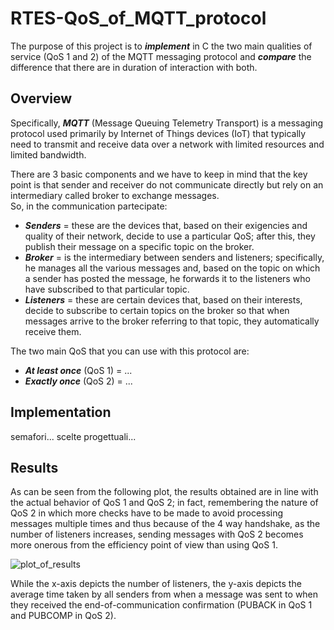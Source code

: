 # RTES-QoS_of_MQTT_protocol
The purpose of this project is to ***implement*** in C the two main qualities of service (QoS 1 and 2) of the MQTT messaging protocol
and ***compare*** the difference that there are in duration of interaction with both.

## Overview
Specifically, ***MQTT*** (Message Queuing Telemetry Transport) is a messaging protocol used primarily by Internet of Things devices (IoT)
that typically need to transmit and receive data over a network with limited resources and limited bandwidth.

There are 3 basic components and we have to keep in mind that the key point is that sender and receiver do not communicate directly
but rely on an intermediary called broker to exchange messages. 
<br>
So, in the communication partecipate:
* ***Senders*** = these are the devices that, based on their exigencies and quality of their network, decide to use a particular QoS; after this, they
  publish their message on a specific topic on the broker. 
* ***Broker*** = is the intermediary between senders and listeners; specifically, he manages all the various messages and, based on the topic on which
  a sender has posted the message, he forwards it to the listeners who have subscribed to that particular topic.
* ***Listeners*** = these are certain devices that, based on their interests, decide to subscribe to certain topics on the broker so that when messages
  arrive to the broker referring to that topic, they automatically receive them.

The two main QoS that you can use with this protocol are:
* ***At least once*** (QoS 1) = ...
* ***Exactly once*** (QoS 2) = ...

## Implementation

semafori...
scelte progettuali...

## Results
As can be seen from the following plot, the results obtained are in line with the actual behavior of QoS 1 and QoS 2; in fact, remembering
the nature of QoS 2 in which more checks have to be made to avoid processing messages multiple times and thus because of the 4 way handshake,
as the number of listeners increases, sending messages with QoS 2 becomes more onerous from the efficiency point of view than using QoS 1.

![plot_of_results](https://github.com/FrrMhl/RTES-QoS_of_MQTT_protocol/assets/64307404/74cd9e36-0654-4f72-874e-0f50144be65f)

While the x-axis depicts the number of listeners, the y-axis depicts the average time taken by all senders from when a message was sent to 
when they received the end-of-communication confirmation (PUBACK in QoS 1 and PUBCOMP in QoS 2). 



